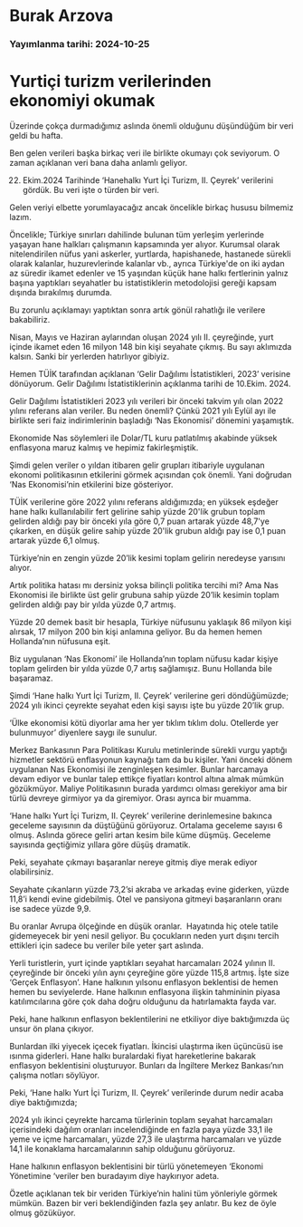 # Burak Arzova

### Yayımlanma tarihi: 2024-10-25

# Yurtiçi turizm verilerinden ekonomiyi okumak

Üzerinde çokça durmadığımız aslında önemli olduğunu düşündüğüm bir veri geldi bu hafta.

Ben gelen verileri başka birkaç veri ile birlikte okumayı çok seviyorum. O zaman açıklanan veri bana daha anlamlı geliyor.

22. Ekim.2024 Tarihinde ‘Hanehalkı Yurt İçi Turizm, II. Çeyrek’ verilerini gördük. Bu veri işte o türden bir veri.

Gelen veriyi elbette yorumlayacağız ancak öncelikle birkaç hususu bilmemiz lazım.

Öncelikle; Türkiye sınırları dahilinde bulunan tüm yerleşim yerlerinde yaşayan hane halkları çalışmanın kapsamında yer alıyor. Kurumsal olarak nitelendirilen nüfus yani askerler, yurtlarda, hapishanede, hastanede sürekli olarak kalanlar, huzurevlerinde kalanlar vb., ayrıca Türkiye'de on iki aydan az süredir ikamet edenler ve 15 yaşından küçük hane halkı fertlerinin yalnız başına yaptıkları seyahatler bu istatistiklerin metodolojisi gereği kapsam dışında bırakılmış durumda.

Bu zorunlu açıklamayı yaptıktan sonra artık gönül rahatlığı ile verilere bakabiliriz.

Nisan, Mayıs ve Haziran aylarından oluşan 2024 yılı II. çeyreğinde, yurt içinde ikamet eden 16 milyon 148 bin kişi seyahate çıkmış. Bu sayı aklımızda kalsın. Sanki bir yerlerden hatırlıyor gibiyiz.

Hemen TÜİK tarafından açıklanan ‘Gelir Dağılımı İstatistikleri, 2023’ verisine dönüyorum. Gelir Dağılımı İstatistiklerinin açıklanma tarihi de 10.Ekim. 2024.

Gelir Dağılımı İstatistikleri 2023 yılı verileri bir önceki takvim yılı olan 2022 yılını referans alan veriler. Bu neden önemli? Çünkü 2021 yılı Eylül ayı ile birlikte seri faiz indirimlerinin başladığı ‘Nas Ekonomisi’ dönemini yaşamıştık.

Ekonomide Nas söylemleri ile Dolar/TL kuru patlatılmış akabinde yüksek enflasyona maruz kalmış ve hepimiz fakirleşmiştik.

Şimdi gelen veriler o yıldan itibaren gelir grupları itibariyle uygulanan ekonomi politikasının etkilerini görmek açısından çok önemli. Yani doğrudan ‘Nas Ekonomisi’nin etkilerini bize gösteriyor.

TÜİK verilerine göre 2022 yılını referans aldığımızda; en yüksek eşdeğer hane halkı kullanılabilir fert gelirine sahip yüzde 20'lik grubun toplam gelirden aldığı pay bir önceki yıla göre 0,7 puan artarak yüzde 48,7'ye çıkarken, en düşük gelire sahip yüzde 20'lik grubun aldığı pay ise 0,1 puan artarak yüzde 6,1 olmuş.

Türkiye’nin en zengin yüzde 20’lik kesimi toplam gelirin neredeyse yarısını alıyor.

Artık politika hatası mı dersiniz yoksa bilinçli politika tercihi mi? Ama Nas Ekonomisi ile birlikte üst gelir grubuna sahip yüzde 20’lik kesimin toplam gelirden aldığı pay bir yılda yüzde 0,7 artmış.

Yüzde 20 demek basit bir hesapla, Türkiye nüfusunu yaklaşık 86 milyon kişi alırsak, 17 milyon 200 bin kişi anlamına geliyor. Bu da hemen hemen Hollanda’nın nüfusuna eşit.

Biz uygulanan ‘Nas Ekonomi’ ile Hollanda’nın toplam nüfusu kadar kişiye toplam gelirden bir yılda yüzde 0,7 artış sağlamışız. Bunu Hollanda bile başaramaz.

Şimdi ‘Hane halkı Yurt İçi Turizm, II. Çeyrek’ verilerine geri döndüğümüzde; 2024 yılı ikinci çeyrekte seyahat eden kişi sayısı işte bu yüzde 20’lik grup.

‘Ülke ekonomisi kötü diyorlar ama her yer tıklım tıklım dolu. Otellerde yer bulunmuyor’ diyenlere saygı ile sunulur.



Merkez Bankasının Para Politikası Kurulu metinlerinde sürekli vurgu yaptığı hizmetler sektörü enflasyonun kaynağı tam da bu kişiler. Yani önceki dönem uygulanan Nas Ekonomisi ile zenginleşen kesimler. Bunlar harcamaya devam ediyor ve bunlar talep ettikçe fiyatları kontrol altına almak mümkün gözükmüyor. Maliye Politikasının burada yardımcı olması gerekiyor ama bir türlü devreye girmiyor ya da giremiyor. Orası ayrıca bir muamma.

‘Hane halkı Yurt İçi Turizm, II. Çeyrek’ verilerine derinlemesine bakınca geceleme sayısının da düştüğünü görüyoruz. Ortalama geceleme sayısı 6 olmuş. Aslında görece geliri artan kesim bile küme düşmüş. Geceleme sayısında geçtiğimiz yıllara göre düşüş dramatik.

Peki, seyahate çıkmayı başaranlar nereye gitmiş diye merak ediyor olabilirsiniz.

Seyahate çıkanların yüzde 73,2’si akraba ve arkadaş evine giderken, yüzde 11,8’i kendi evine gidebilmiş. Otel ve pansiyona gitmeyi başaranların oranı ise sadece yüzde 9,9.

Bu oranlar Avrupa ölçeğinde en düşük oranlar.  Hayatında hiç otele tatile gidemeyecek bir yeni nesil geliyor. Bu çocukların neden yurt dışını tercih ettikleri için sadece bu veriler bile yeter şart aslında.

Yerli turistlerin, yurt içinde yaptıkları seyahat harcamaları 2024 yılının II. çeyreğinde bir önceki yılın aynı çeyreğine göre yüzde 115,8 artmış. İşte size ‘Gerçek Enflasyon’. Hane halkının yılsonu enflasyon beklentisi de hemen hemen bu seviyelerde. Hane halkının enflasyona ilişkin tahmininin piyasa katılımcılarına göre çok daha doğru olduğunu da hatırlamakta fayda var.

Peki, hane halkının enflasyon beklentilerini ne etkiliyor diye baktığımızda üç unsur ön plana çıkıyor.

Bunlardan ilki yiyecek içecek fiyatları. İkincisi ulaştırma iken üçüncüsü ise ısınma giderleri. Hane halkı buralardaki fiyat hareketlerine bakarak enflasyon beklentisini oluşturuyor. Bunları da İngiltere Merkez Bankası’nın çalışma notları söylüyor.

Peki, ‘Hane halkı Yurt İçi Turizm, II. Çeyrek’ verilerinde durum nedir acaba diye baktığımızda;

2024 yılı ikinci çeyrekte harcama türlerinin toplam seyahat harcamaları içerisindeki dağılım oranları incelendiğinde en fazla paya yüzde 33,1 ile yeme ve içme harcamaları, yüzde 27,3 ile ulaştırma harcamaları ve yüzde 14,1 ile konaklama harcamalarının sahip olduğunu görüyoruz.

Hane halkının enflasyon beklentisini bir türlü yönetemeyen ‘Ekonomi Yönetimine ‘veriler ben buradayım diye haykırıyor adeta.

Özetle açıklanan tek bir veriden Türkiye’nin halini tüm yönleriyle görmek mümkün. Bazen bir veri beklendiğinden fazla şey anlatır. Bu kez de öyle olmuş gözüküyor.

